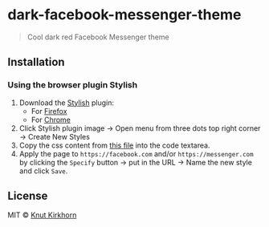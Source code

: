 # dark-facebook-messenger-theme
> Cool dark red Facebook Messenger theme

## Installation
### Using the browser plugin Stylish
1. Download the [Stylish](https://userstyles.org/) plugin:
    - For [Firefox](https://addons.mozilla.org/en-US/firefox/addon/stylish/)
    - For [Chrome](https://chrome.google.com/webstore/detail/stylish-custom-themes-for/fjnbnpbmkenffdnngjfgmeleoegfcffe)
2. Click Stylish plugin image → Open menu from three dots top right corner → Create New Styles
3. Copy the css content from [this file](dark-facebook-messenger-theme.css) into the code textarea.
4. Apply the page to `https://facebook.com` and/or `https://messenger.com` by clicking the `Specify` button → put in the URL → Name the new style and click `Save`.

## License
MIT © [Knut Kirkhorn](LICENSE)

